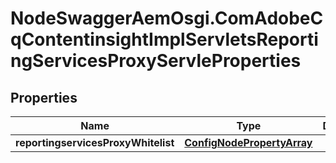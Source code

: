 # NodeSwaggerAemOsgi.ComAdobeCqContentinsightImplServletsReportingServicesProxyServleProperties

## Properties
Name | Type | Description | Notes
------------ | ------------- | ------------- | -------------
**reportingservicesProxyWhitelist** | [**ConfigNodePropertyArray**](ConfigNodePropertyArray.md) |  | [optional] 


